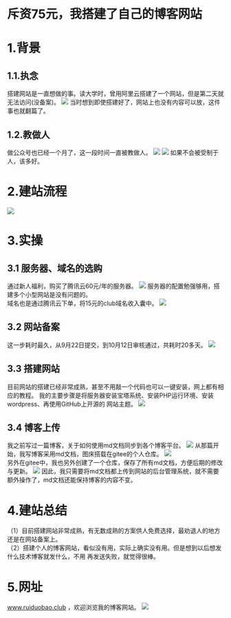 # 斥资75元，我搭建了自己的博客网站

# 1.背景
## 1.1.执念
搭建网站是一直想做的事。读大学时，曾用阿里云搭建了一个网站，但是第二天就无法访问(没备案)。
![](https://gitee.com/kitmyfaceplease/image_upload/raw/master/image/20211012233545.png)
当时想到即使搭建好了，网站上也没有内容可以放，这件事也就翻篇了。
## 1.2.教做人
做公众号也已经一个月了，这一段时间一直被教做人。
![](https://gitee.com/kitmyfaceplease/image_upload/raw/master/image/20211012234145.png)
![](https://gitee.com/kitmyfaceplease/image_upload/raw/master/image/20211012234410.png)
如果不会被受制于人，该多好。

# 2.建站流程
![](https://gitee.com/kitmyfaceplease/image_upload/raw/master/image/20211012234614.png)
# 3.实操
## 3.1 服务器、域名的选购
通过新人福利，购买了腾讯云60元/年的服务器。
![](https://gitee.com/kitmyfaceplease/image_upload/raw/master/image/20211012234843.png)
服务器的配置勉强够用，搭建多个小型网站是没有问题的。  
域名也是通过腾讯云下单，将15元的club域名收入囊中。
![](https://gitee.com/kitmyfaceplease/image_upload/raw/master/image/20211012235656.png)
## 3.2 网站备案
这一步耗时最久，从9月22日提交，到10月12日审核通过，共耗时20多天。
![](https://gitee.com/kitmyfaceplease/image_upload/raw/master/image/20211012235941.png)
## 3.3 搭建网站
目前网站的搭建已经非常成熟，甚至不用敲一个代码也可以一键安装，网上都有相应的教程。
我的主要步骤是将服务器安装宝塔系统、安装PHP运行环境、安装wordpress、再使用GitHub上开源的
网站主题。
![](https://gitee.com/kitmyfaceplease/image_upload/raw/master/image/20211013000328.png)
## 3.4 博客上传
我之前写过一篇博客，关于如何使用md文档同步到各个博客平台。
![](https://gitee.com/kitmyfaceplease/image_upload/raw/master/image/20211013001051.png)
从那篇开始，我写博客采用md文档，图床搭载在gitee的个人仓库。
![](https://gitee.com/kitmyfaceplease/image_upload/raw/master/image/20211013001426.png)  
另外在gitee中，我也另外创建了一个仓库，保存了所有md文档，方便后期的修改与更新。
![](https://gitee.com/kitmyfaceplease/image_upload/raw/master/image/20211013001528.png)
因此，我只需要将md文档都上传到网站的后台管理系统，就不需要额外操作了，md文档还能保持博客的内容不变。

# 4.建站总结
（1）目前搭建网站非常成熟，有无数成熟的方案供人免费选择，最劝退人的地方还是在网站备案上。  
（2）搭建个人的博客网站，看似没有用，实际上确实没有用。但是想到以后想发什么技术博客就发什么，不用
再发送失败，就觉得很棒。

# 5.网址
www.ruiduobao.club ，欢迎浏览我的博客网站。
![](https://gitee.com/kitmyfaceplease/image_upload/raw/master/image/20211013002037.png)

